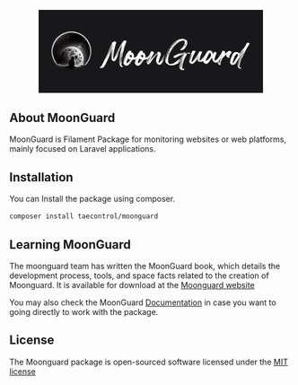 
<!--<p align="center"><a href="https://moonguard.dev" target="_blank"><img src="https://raw.githubusercontent.com/taecontrol/moonguard/master/art/moonguard-logo.png" width="400" alt="MoonGuard Logo"></a></p>-->

<p align="center"><a href="https://moonguard.dev" target="_blank"><img src="art/moonguard-logo.png" width="400" alt="MoonGuard Logo"></a></p>

## About MoonGuard

MoonGuard is Filament Package for monitoring websites or web platforms, mainly focused
on Laravel applications.

## Installation

You can Install the package using composer.

```bash
composer install taecontrol/moonguard
```

## Learning MoonGuard

The moonguard team has written the MoonGuard book, which details the
development process, tools, and space facts related to the creation of Moonguard.
It is available for download at the [Moonguard website](https://moonguard.dev)

You may also check the MoonGuard [Documentation](https://docs.moonguard.dev) in
case you want to going directly to work with the package.

## License

The Moonguard package is open-sourced software licensed under the [MIT license](https://opensource.org/licenses/MIT)





